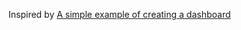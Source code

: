 Inspired by [A simple example of creating a dashboard](http://bl.ocks.org/NPashaP/96447623ef4d342ee09b)
